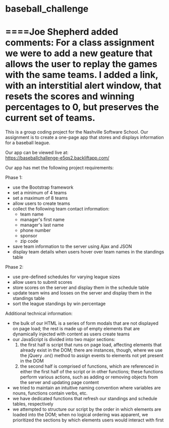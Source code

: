 baseball_challenge
==================

====Joe Shepherd added comments:
For a class assignment we were to add a new geature that allows the user to replay the games with the same teams. I added a link, with an interstitial alert window, that resets the scores and winning percentages to 0, but preserves the current set of teams.
==========

This is a group coding project for the Nashville Software School.  Our assignment is to create a one-page app that stores and displays information for a baseball league.

Our app can be viewed live at:<br />
https://baseballchallenge-e5qs2.backliftapp.com/

Our app has met the following project requirements:

Phase 1:<br />

<ul>
  <li>use the Bootstrap framework</li>
  <li>set a minimum of 4 teams</li>
  <li>set a maximum of 8 teams</li>
  <li>allow users to create teams</li>
  <li>collect the following team contact information:
    <ul>
      <li>team name</li>
      <li>manager's first name</li>
      <li>manager's last name</li>
      <li>phone number</li>
      <li>sponsor</li>
      <li>zip code</li>
    </ul>
  </li>
  <li>save team information to the server using Ajax and JSON</li>
  <li>display team details when users hover over team names in the standings table</li>
</ul>

Phase 2:<br />

<ul>
  <li>use pre-defined schedules for varying league sizes</li>
  <li>allow users to submit scores</li>
  <li>store scores on the server and display them in the schedule table</li>
  <li>update team wins and losses on the server and display them in the standings table</li>
  <li>sort the league standings by win percentage</li>
</ul>

Additional technical information:<br />

<ul>
  <li>the bulk of our HTML is a series of form modals that are not displayed on page load; the rest is made up of empty elements that are dynamically injected with content as users create teams</li>
  <li>our JavaScript is divided into two major sections:
    <ol>
      <li>the first half is script that runs on page load, affecting elements that already exist in the DOM; there are instances, though, where we use the jQuery .on() method to assign events to elements not yet present in the DOM</li>
      <li>the second half is comprised of functions, which are referenced in either the first half of the script or in other functions; these functions perform various actions, such as adding or removing objects from the server and updating page content</li>
    </ol>
  <li>we tried to maintain an intuitive naming convention where variables are nouns, functions contain verbs, etc.</li>
  <li>we have dedicated functions that refresh our standings and schedule tables, respectively</li>
  <li>we attempted to structure our script by the order in which elements are loaded into the DOM; when no logical ordering was apparent, we prioritized the sections by which elements users would interact with first</li>
</ul>
